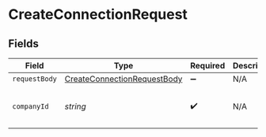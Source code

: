 # CreateConnectionRequest


## Fields

| Field                                                                                 | Type                                                                                  | Required                                                                              | Description                                                                           | Example                                                                               |
| ------------------------------------------------------------------------------------- | ------------------------------------------------------------------------------------- | ------------------------------------------------------------------------------------- | ------------------------------------------------------------------------------------- | ------------------------------------------------------------------------------------- |
| `requestBody`                                                                         | [CreateConnectionRequestBody](../../models/operations/createconnectionrequestbody.md) | :heavy_minus_sign:                                                                    | N/A                                                                                   |                                                                                       |
| `companyId`                                                                           | *string*                                                                              | :heavy_check_mark:                                                                    | N/A                                                                                   | 8a210b68-6988-11ed-a1eb-0242ac120002                                                  |